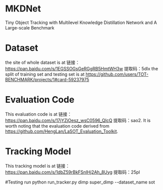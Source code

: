# MKDNet
Tiny Object Tracking with Multilevel Knowledge Distillation Network and A Large-scale Benchmark
# Dataset
the site of whole dataset is at 链接：https://pan.baidu.com/s/1EGSSOGsGeRGgRB5HmtWH3w 
提取码：5dlx
 the split of training set and testing set is at https://github.com/users/TOT-BENCHMARK/projects/1#card-59237975

# Evaluation Code
This evaluation code  is at 链接：https://pan.baidu.com/s/17jYZjOesz_wsC0596_QIcQ 
提取码：sao2.
It is worth noting that the evaluation code derived from https://github.com/HengLan/LaSOT_Evaluation_Toolkit.

# Tracking Model
This tracking model is at 链接：https://pan.baidu.com/s/1dbZ59rBkFSnIHj2Ah_8Uyg 
提取码：25pl

#Testing run
  python run_tracker.py dimp super_dimp --dataset_name sot

